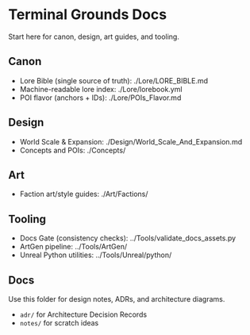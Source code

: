 # Terminal Grounds Docs

Start here for canon, design, art guides, and tooling.

## Canon

- Lore Bible (single source of truth): ./Lore/LORE_BIBLE.md
- Machine-readable lore index: ./Lore/lorebook.yml
- POI flavor (anchors + IDs): ./Lore/POIs_Flavor.md

## Design

- World Scale & Expansion: ./Design/World_Scale_And_Expansion.md
- Concepts and POIs: ./Concepts/

## Art

- Faction art/style guides: ./Art/Factions/

## Tooling

- Docs Gate (consistency checks): ../Tools/validate_docs_assets.py
- ArtGen pipeline: ../Tools/ArtGen/
- Unreal Python utilities: ../Tools/Unreal/python/

## Docs

Use this folder for design notes, ADRs, and architecture diagrams.

- `adr/` for Architecture Decision Records
- `notes/` for scratch ideas
